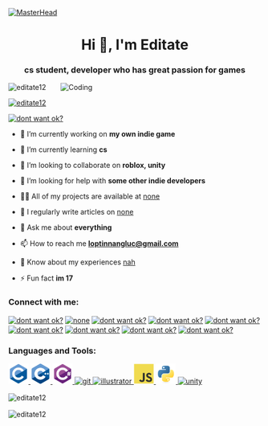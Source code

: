 [![MasterHead](https://c.tenor.com/vxFNoJHV3I4AAAAC/tenor.gif)](https://rishavchanda.io)
<h1 align="center">Hi 👋, I'm Editate</h1>
<h3 align="center">cs student, developer who has great passion for games</h3>
<img align="right" alt="Coding" width="400" src="https://i.giphy.com/kcHaBacZcF0lrH3cm6.webp">

<p align="left"> <img src="https://komarev.com/ghpvc/?username=editate12&label=Profile%20views&color=0e75b6&style=flat" alt="editate12" /> </p>

<p align="left"> <a href="https://github.com/ryo-ma/github-profile-trophy"><img src="https://github-profile-trophy.vercel.app/?username=editate12" alt="editate12" /></a> </p>

<p align="left"> <a href="https://twitter.com/dont want ok?" target="blank"><img src="https://img.shields.io/twitter/follow/dont want ok??logo=twitter&style=for-the-badge" alt="dont want ok?" /></a> </p>

- 🔭 I’m currently working on **my own indie game**

- 🌱 I’m currently learning **cs**

- 👯 I’m looking to collaborate on **roblox, unity**

- 🤝 I’m looking for help with **some other indie developers**

- 👨‍💻 All of my projects are available at [none](none)

- 📝 I regularly write articles on [none](none)

- 💬 Ask me about **everything**

- 📫 How to reach me **loptinnangluc@gmail.com**

- 📄 Know about my experiences [nah](nah)

- ⚡ Fun fact **im 17**

<h3 align="left">Connect with me:</h3>
<p align="left">
<a href="https://twitter.com/dont want ok?" target="blank"><img align="center" src="https://raw.githubusercontent.com/rahuldkjain/github-profile-readme-generator/master/src/images/icons/Social/twitter.svg" alt="dont want ok?" height="30" width="40" /></a>
<a href="https://linkedin.com/in/none" target="blank"><img align="center" src="https://raw.githubusercontent.com/rahuldkjain/github-profile-readme-generator/master/src/images/icons/Social/linked-in-alt.svg" alt="none" height="30" width="40" /></a>
<a href="https://stackoverflow.com/users/dont want ok?" target="blank"><img align="center" src="https://raw.githubusercontent.com/rahuldkjain/github-profile-readme-generator/master/src/images/icons/Social/stack-overflow.svg" alt="dont want ok?" height="30" width="40" /></a>
<a href="https://fb.com/dont want ok?" target="blank"><img align="center" src="https://raw.githubusercontent.com/rahuldkjain/github-profile-readme-generator/master/src/images/icons/Social/facebook.svg" alt="dont want ok?" height="30" width="40" /></a>
<a href="https://instagram.com/dont want ok?" target="blank"><img align="center" src="https://raw.githubusercontent.com/rahuldkjain/github-profile-readme-generator/master/src/images/icons/Social/instagram.svg" alt="dont want ok?" height="30" width="40" /></a>
<a href="https://www.youtube.com/c/dont want ok?" target="blank"><img align="center" src="https://raw.githubusercontent.com/rahuldkjain/github-profile-readme-generator/master/src/images/icons/Social/youtube.svg" alt="dont want ok?" height="30" width="40" /></a>
<a href="https://www.hackerrank.com/dont want ok?" target="blank"><img align="center" src="https://raw.githubusercontent.com/rahuldkjain/github-profile-readme-generator/master/src/images/icons/Social/hackerrank.svg" alt="dont want ok?" height="30" width="40" /></a>
<a href="https://www.leetcode.com/dont want ok?" target="blank"><img align="center" src="https://raw.githubusercontent.com/rahuldkjain/github-profile-readme-generator/master/src/images/icons/Social/leet-code.svg" alt="dont want ok?" height="30" width="40" /></a>
<a href="https://discord.gg/dont want ok?" target="blank"><img align="center" src="https://raw.githubusercontent.com/rahuldkjain/github-profile-readme-generator/master/src/images/icons/Social/discord.svg" alt="dont want ok?" height="30" width="40" /></a>
</p>

<h3 align="left">Languages and Tools:</h3>
<p align="left"> <a href="https://www.cprogramming.com/" target="_blank" rel="noreferrer"> <img src="https://raw.githubusercontent.com/devicons/devicon/master/icons/c/c-original.svg" alt="c" width="40" height="40"/> </a> <a href="https://www.w3schools.com/cpp/" target="_blank" rel="noreferrer"> <img src="https://raw.githubusercontent.com/devicons/devicon/master/icons/cplusplus/cplusplus-original.svg" alt="cplusplus" width="40" height="40"/> </a> <a href="https://www.w3schools.com/cs/" target="_blank" rel="noreferrer"> <img src="https://raw.githubusercontent.com/devicons/devicon/master/icons/csharp/csharp-original.svg" alt="csharp" width="40" height="40"/> </a> <a href="https://git-scm.com/" target="_blank" rel="noreferrer"> <img src="https://www.vectorlogo.zone/logos/git-scm/git-scm-icon.svg" alt="git" width="40" height="40"/> </a> <a href="https://www.adobe.com/in/products/illustrator.html" target="_blank" rel="noreferrer"> <img src="https://www.vectorlogo.zone/logos/adobe_illustrator/adobe_illustrator-icon.svg" alt="illustrator" width="40" height="40"/> </a> <a href="https://developer.mozilla.org/en-US/docs/Web/JavaScript" target="_blank" rel="noreferrer"> <img src="https://raw.githubusercontent.com/devicons/devicon/master/icons/javascript/javascript-original.svg" alt="javascript" width="40" height="40"/> </a> <a href="https://www.python.org" target="_blank" rel="noreferrer"> <img src="https://raw.githubusercontent.com/devicons/devicon/master/icons/python/python-original.svg" alt="python" width="40" height="40"/> </a> <a href="https://unity.com/" target="_blank" rel="noreferrer"> <img src="https://www.vectorlogo.zone/logos/unity3d/unity3d-icon.svg" alt="unity" width="40" height="40"/> </a> </p>

<p><img align="center" src="https://github-readme-stats.vercel.app/api/top-langs?username=editate12&show_icons=true&locale=en&layout=compact" alt="editate12" /></p>

<p><img align="center" src="https://github-readme-streak-stats.herokuapp.com/?user=editate12&" alt="editate12" /></p>
